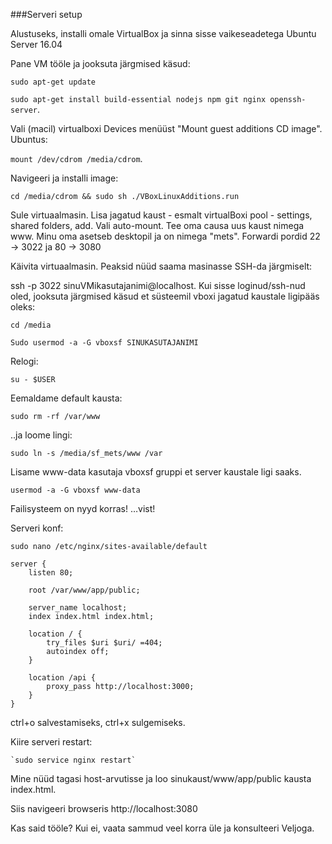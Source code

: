 ###Serveri setup

Alustuseks, installi omale VirtualBox ja sinna sisse vaikeseadetega Ubuntu Server 16.04

Pane VM tööle ja jooksuta järgmised käsud: 

`sudo apt-get update`

`sudo apt-get install build-essential nodejs npm git nginx openssh-server`.

Vali (macil) virtualboxi Devices menüüst "Mount guest additions CD image". Ubuntus:

`mount /dev/cdrom /media/cdrom`.

Navigeeri ja installi image:

`cd /media/cdrom && sudo sh ./VBoxLinuxAdditions.run`

Sule virtuaalmasin. Lisa jagatud kaust - esmalt virtualBoxi pool - settings, shared folders, add. Vali auto-mount. Tee oma causa uus kaust nimega www.
Minu oma asetseb desktopil ja on nimega "mets".
Forwardi pordid 22 -> 3022 ja 80 -> 3080



Käivita virtuaalmasin. Peaksid nüüd saama masinasse SSH-da järgmiselt:

ssh -p 3022 sinuVMikasutajanimi@localhost. Kui sisse loginud/ssh-nud oled, jooksuta järgmised käsud et süsteemil vboxi jagatud kaustale ligipääs oleks:

`cd /media`

`Sudo usermod -a -G vboxsf SINUKASUTAJANIMI`

Relogi: 

`su - $USER`


Eemaldame default kausta: 

`sudo rm -rf /var/www`

..ja loome lingi: 

`sudo ln -s /media/sf_mets/www /var`

Lisame www-data kasutaja vboxsf gruppi et server kaustale ligi saaks.


`usermod -a -G vboxsf www-data`

Failisysteem on nyyd korras! …vist!

Serveri konf:

`sudo nano /etc/nginx/sites-available/default`


    server {
        listen 80;
    
        root /var/www/app/public;
    
        server_name localhost;
        index index.html index.html;
    
        location / {
            try_files $uri $uri/ =404;
            autoindex off;
        }
    
        location /api {
            proxy_pass http://localhost:3000;
        }
    } 

ctrl+o salvestamiseks, ctrl+x sulgemiseks.

Kiire serveri restart:

    `sudo service nginx restart`

Mine nüüd tagasi host-arvutisse ja loo sinukaust/www/app/public kausta index.html.

Siis navigeeri browseris http://localhost:3080

Kas said tööle? Kui ei, vaata sammud veel korra üle ja konsulteeri Veljoga.

